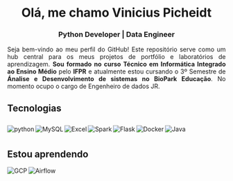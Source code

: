 <h1 align="center">Olá, me chamo Vinicius Picheidt</h1>
<h3 align="center">Python Developer | Data Engineer</h3>
<p align="justify">Seja bem-vindo ao meu perfil do GitHub! Este repositório serve como um hub central para os meus projetos de portfólio e laboratórios de aprendizagem. <b>Sou formado no curso Técnico em Informática Integrado ao Ensino Médio</b> pelo <b>IFPR</b> e atualmente estou cursando o 3º Semestre de <b>Ánalise e Desenvolvimento de sistemas no BioPark Educação</b>. No momento ocupo o cargo de Engenheiro de dados JR.</p>
<h2>Tecnologias</h2>



<img align="left" alt="python" src="https://img.shields.io/badge/Python-3776AB?style=for-the-badge&logo=python&logoColor=white" style="margin-top: 10px;"/>
<img align="left" alt="MySQL" src="https://img.shields.io/badge/MySQL-00000F?style=for-the-badge&logo=mysql&logoColor=white" style="margin-top: 10px;"/>
<img align="left" alt="Excel" src="https://img.shields.io/badge/Microsoft_Excel-217346?style=for-the-badge&logo=microsoft-excel&logoColor=white" style="margin-top: 10px;"/>
<img align="left" alt="Spark" src="https://img.shields.io/static/v1?style=for-the-badge&message=Apache+Spark&color=E25A1C&logo=Apache+Spark&logoColor=FFFFFF&label=" style="margin-top: 10px;"/>
<img align="left" alt="Flask" src="https://img.shields.io/badge/Flask-000000?style=for-the-badge&logo=flask&logoColor=white" style="margin-top: 10px;"/>
<img align="left" alt="Docker" src="https://img.shields.io/badge/Docker-2496ED?style=for-the-badge&logo=docker&logoColor=white" style="margin-top: 10px;"/>
<img align="left" alt="Java" src="https://img.shields.io/badge/Java-ED8B00?style=for-the-badge&logo=java&logoColor=white" style="margin-top: 10px;"/>
<br>
<br>

<h2>Estou aprendendo</h2>

<div style="display: flex; flex-wrap: wrap;"><br/>
  <img align="left" alt="GCP" src="https://img.shields.io/badge/Google_Cloud-4285F4?style=for-the-badge&logo=google-cloud&logoColor=white"/>
  <img align="left" alt="Airflow" src="https://img.shields.io/static/v1?style=for-the-badge&message=Apache+Airflow&color=017CEE&logo=Apache+Airflow&logoColor=FFFFFF&label="/>
</div>
